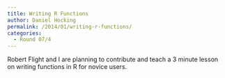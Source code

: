```yaml
---
title: Writing R Functions
author: Daniel Hocking
permalink: /2014/01/writing-r-functions/
categories:
  - Round 07/4
---
```

Robert Flight and I are planning to contribute and teach a 3 minute lesson on writing functions in R for novice users.
